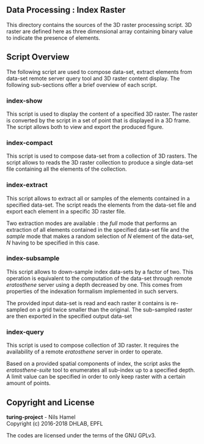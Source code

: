 ## Data Processing : Index Raster

This directory contains the sources of the 3D raster processing script. 3D raster
are defined here as three dimensional array containing binary value to indicate
the presence of elements.

## Script Overview

The following script are used to compose data-set, extract elements from data-set
remote server query tool and 3D raster content display. The following sub-sections
offer a brief overview of each script.

### index-show

This script is used to display the content of a specified 3D raster. The raster
is converted by the script in a set of point that is displayed in a 3D frame.
The script allows both to view and export the produced figure.

### index-compact

This script is used to compose data-set from a collection of 3D rasters. The
script allows to reads the 3D raster collection to produce a single data-set
file containing all the elements of the collection.

### index-extract

This script allows to extract all or samples of the elements contained in a
specified data-set. The script reads the elements from the data-set file and
export each element in a specific 3D raster file.

Two extraction modes are available : the _full_ mode that performs an extraction
of all elements contained in the specified data-set file and the _sample_ mode
that makes a random selection of _N_ element of the data-set, _N_ having to be
specified in this case.

### index-subsample

This script allows to down-sample index data-sets by a factor of two. This
operation is equivalent to the computation of the data-set through remote
_eratosthene_ server using a depth decreased by one. This comes from properties
of the indexation formalism implemented in such servers.

The provided input data-set is read and each raster it contains is re-sampled
on a grid twice smaller than the original. The sub-sampled raster are then
exported in the specified output data-set

### index-query

This script is used to compose collection of 3D raster. It requires the availability
of a remote _eratosthene_ server in order to operate.

Based on a provided spatial components of index, the script asks the _eratosthene-suite_
tool to enumerates all sub-index up to a specified depth. A limit value can be
specified in order to only keep raster with a certain amount of points.

## Copyright and License

**turing-project** - Nils Hamel <br >
Copyright (c) 2016-2018 DHLAB, EPFL

The codes are licensed under the terms of the GNU GPLv3.
